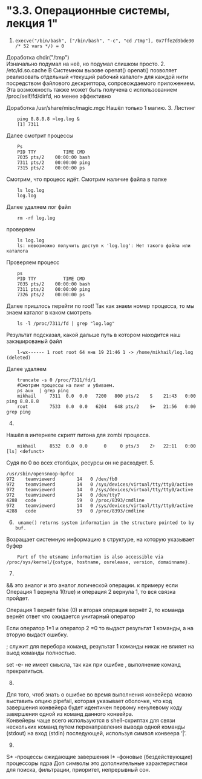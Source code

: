 "3.3. Операционные системы, лекция 1"
===============================
1. 
       execve("/bin/bash", ["/bin/bash", "-c", "cd /tmp"], 0x7ffe2d9bde30 /* 52 vars */) = 0

Доработка
                chdir("/tmp")  
Изначально подумал на неё, но подумал слишком просто.
2. 
 /etc/ld.so.cache
 В Системном вызове openat() 
 openat() позволяет реализовать отдельный «текущий рабочий каталог» для каждой нити посредством файлового дескриптора, сопровождаемого приложением. Эта возможность также может быть получена с использованием /proc/self/fd/dirfd, но менее эффективно

 Доработка
        /usr/share/misc/magic.mgc
Нашёл только 1 магию. 
 3. 
 Листинг

        ping 8.8.8.8 >log.log &
        [1] 7311
Далее смотрит процессы

        Ps
        PID TTY          TIME CMD
        7035 pts/2    00:00:00 bash
        7311 pts/2    00:00:00 ping
        7315 pts/2    00:00:00 ps
Смотрим, что процесс идёт. 
Смотрим наличие файла в папке

        ls log.log 
        log.log
Далее удаляем лог файл

        rm -rf log.log 
проверяем

        ls log.log 
        ls: невозможно получить доступ к 'log.log': Нет такого файла или каталога
Проверяем процесс

        ps
        PID TTY          TIME CMD
        7035 pts/2    00:00:00 bash
        7311 pts/2    00:00:00 ping
        7326 pts/2    00:00:00 ps
Далее пришлось перейти по root!
Так как знаем номер процесса, то мы знаем каталог в каком смотреть

        ls -l /proc/7311/fd | grep "log.log"
Результат подсказал, какой дальше путь в котором находится наш закэшированый файл

        l-wx------ 1 root root 64 янв 19 21:46 1 -> /home/mikhail/log.log (deleted)

Далее удаляем 

        truncate -s 0 /proc/7311/fd/1 
        #Смотрим процессы на пинг и убиваем. 
        ps aux  | grep ping
        mikhail     7311  0.0  0.0   7200   800 pts/2    S    21:43   0:00 ping 8.8.8.8
        root        7533  0.0  0.0   6204   648 pts/2    S+   21:56   0:00 grep ping
4. 
Нашёл в интернете скрипт питона для zombi процесса. 

        mikhail     8532  0.0  0.0      0     0 pts/3    Z+   22:11   0:00 [ls] <defunct>
Судя по 0 во всех столбцах, ресурсы он не расходует.
5. 

    /usr/sbin/opensnoop-bpfcc
    972    teamviewerd        14   0 /dev/fb0
    972    teamviewerd        14   0 /sys/devices/virtual/tty/tty0/active
    972    teamviewerd        14   0 /sys/devices/virtual/tty/tty0/active
    972    teamviewerd        14   0 /dev/tty7
    4288   code               59   0 /proc/8393/cmdline
    972    teamviewerd        14   0 /sys/devices/virtual/tty/tty0/active
    4288   code               59   0 /proc/8393/cmdline
6. 
        uname() returns system information in the structure pointed to by buf.

Возращает системную информацию в структуре, на которую указывает буфер

        Part of the utsname information is also accessible via /proc/sys/kernel/{ostype, hostname, osrelease, version, domainname}.
7. 
&& это аналог и это аналог логической операции. к примеру если Операция 1 вернула 1(true) и операция 2 вернула 1, то вся связка пройдет.  

Операция 1 вернёт false (0) и вторая операция вернёт 2, то команда вернёт ответ что ожидается унитарный оператор  

Если оператор 1=1 и оператор 2 =0 то выдаст результат 1 команды, а на вторую выдаст ошибку.   

; служит для перебора команд, результат 1 команды никак не влияет на выод команды полностью.   

set -e- не имеет смысла, так как при ошибке , выполнение команд прекратиться.

8. 
Для того, чтоб знать о ошибке во время выполнения конвейера можно выставить опцию pipefail, которая указывает оболочке, что код завершения конвейера будет идентичен первому ненулевому коду завершения одной из команд данного конвейра.  
 Конвейеры чаще всего используются в shell-скриптах для связи нескольких команд путем перенаправления вывода одной команды (stdout) на вход (stdin) последующей, используя символ конвеера ‘|’.  

9. 
S* -процессы ожидающие завершения
I* -фоновые (бездействующие) процессоры ядра
Доп символы это дополнительные характеристики для поиска, фильтрации, приоритет, непрерывный сон.  